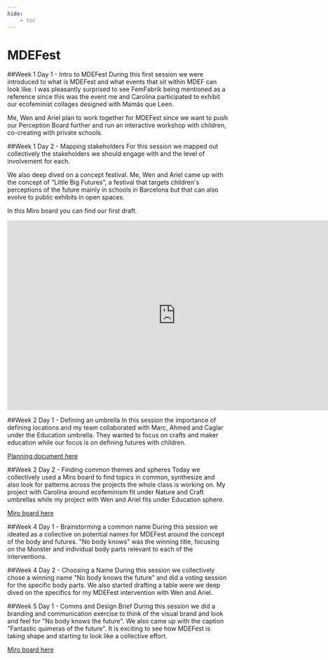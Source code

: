```yaml
---
hide:
    - toc
---
```


# MDEFest

##Week 1 Day 1 - Intro to MDEFest
During this first session we were introduced to what is MDEFest and what events that sit within MDEF can look like. I was pleasantly surprised to see FemFabrik being mentioned as a reference since this was the event me and Carolina participated to exhibit our ecofeminist collages designed with Mamás que Leen.

Me, Wen and Ariel plan to work together for MDEFest since we want to push our Perception Board further and run an interactive workshop with children, co-creating with private schools.

##Week 1 Day 2 - Mapping stakeholders
For this session we mapped out collectively the stakeholders we should engage with and the level of involvement for each.

We also deep dived on a concept festival. Me, Wen and Ariel came up with the concept of "Little Big Futures", a festival that targets children's perceptions of the future mainly in schools in Barcelona but that can also evolve to public exhibits in open spaces.

In this Miro board you can find our first draft.

<iframe width="768" height="432" src="https://miro.com/app/live-embed/uXjVMVMmtdU=/?moveToViewport=-4524,-2835,18880,8155&embedId=36789642039" frameborder="0" scrolling="no" allow="fullscreen; clipboard-read; clipboard-write" allowfullscreen></iframe>

##Week 2 Day 1 - Defining an umbrella
In this session the importance of defining locations and my team collaborated with Marc, Ahmed and Caglar under the Education umbrella. They wanted to focus on crafts and maker education while our focus is on defining futures with children.

[Planning document here](https://docs.google.com/presentation/d/1X14zRZvAVfgtzuTa1oFfpnCUDmSkGqiOTAVvGtUgqs8/edit?usp=share_link)

##Week 2 Day 2 - Finding common themes and spheres
Today we collectively used a Miro board to find topics in common, synthesize and also look for patterns across the projects the whole class is working on. My project with Carolina around ecofeminism fit under Nature and Craft umbrellas while my project with Wen and Ariel fits under Education sphere.

[Miro board here](https://miro.com/app/board/uXjVMVMmtdU=/)

##Week 4 Day 1 - Brainstorming a common name
During this session we ideated as a collective on potential names for MDEFest around the concept of the body and futures. "No body knows" was the winning title, focusing on the Monster and individual body parts relevant to each of the interventions.

##Week 4 Day 2 - Choosing a Name
During this session we collectively chose a winning name "No body knows the future" and did a voting session for the specific body parts. We also started drafting a table were we deep dived on the specifics for my MDEFest intervention with Wen and Ariel.

##Week 5 Day 1 - Comms and Design Brief
During this session we did a branding and communication exercise to think of the visual brand and look and feel for "No body knows the future". We also came up with the caption "Fantastic quimeras of the future". It is exciting to see how MDEFest is taking shape and starting to look like a collective effort.

[Miro board here](https://miro.com/app/board/uXjVMVMmtdU=/)
